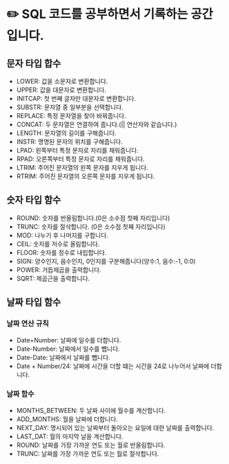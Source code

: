 # :pencil2: SQL 코드를 공부하면서 기록하는 공간입니다.

## 문자 타입 합수

- LOWER: 값을 소문자로 변환합니다.
- UPPER: 값을 대문자로 변환합니다.
- INITCAP: 첫 번째 글자만 대문자로 변환합니다.
- SUBSTR: 문자열 중 일부분을 선택합니다.
- REPLACE: 특정 문자열을 찾아 바꿔줍니다.
- CONCAT: 두 문자열은 연결하여 줍니다.(|| 연산자와 같습니다.)
- LENGTH: 문자열의 길이를 구해줍니다.
- INSTR: 명명된 문자의 위치를 구해줍니다.
- LPAD: 왼쪽부터 특정 문자로 자리를 채워줍니다.
- RPAD: 오른쪽부터 특정 문자로 자리를 채워줍니다.
- LTRIM: 주어진 문자열의 왼쪽 문자를 지우게 됩니다.
- RTRIM: 주어진 문자열의 오른쪽 문자를 지우게 됩니다.

## 숫자 타입 함수
- ROUND: 숫자를 반올림합니다.(0은 소수점 첫째 자리입니다)
- TRUNC: 숫자를 절삭합니다. (0은 소수점 첫째 자리입니다)
- MOD: 나누기 후 나머지를 구합니다.
- CEIL: 숫자를 저수로 올림합니다.
- FLOOR: 숫자를 정수로 내립합니다.
- SIGN: 양수인지, 음수인지, 0인지를 구분해줍니다(양수:1, 음수:-1, 0:0)
- POWER: 거듭제곱을 출력합니다.
- SQRT: 제곱근을 출력합니다.

## 날짜 타입 함수

### 날짜 연산 규칙
- Date+Number: 날짜에 일수를 더합니다.
- Date-Number: 날짜에서 일수를 뻅니다.
- Date-Date: 날짜에서 날짜를 뻅니다.
- Date + Number/24: 날짜에 시간을 더할 떄는 시간을 24로 나누어서 날짜에 더합니다.

### 날짜 함수
- MONTHS_BETWEEN: 두 날짜 사이에 월수를 계산합니다.
- ADD_MONTHS: 월을 날짜에 더합니다.
- NEXT_DAY: 명시되어 있는 날짜부터 돌아오는 요일에 대한 날짜를 출력합니다.
- LAST_DAT: 월의 마지막 날을 계산합니다.
- ROUND: 날짜를 가장 가까운 연도 또는 월로 반올림합니다.
- TRUNC: 날짜를 가장 가까운 연도 또는 월로 절삭합니다.
